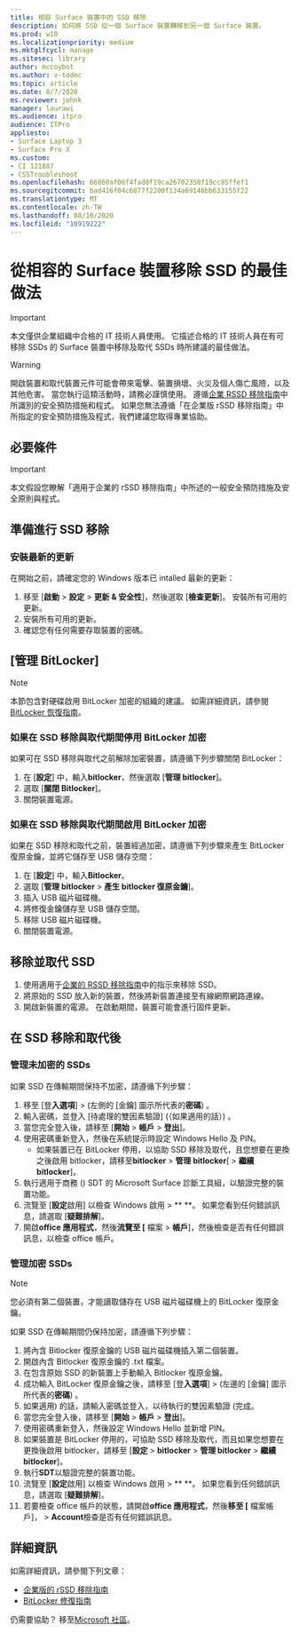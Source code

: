 ```yaml
---
title: 相容 Surface 裝置中的 SSD 移除
description: 如何將 SSD 從一個 Surface 裝置轉移到另一個 Surface 裝置。
ms.prod: w10
ms.localizationpriority: medium
ms.mktglfcycl: manage
ms.sitesec: library
author: mccoybot
ms.author: v-todmc
ms.topic: article
ms.date: 8/7/2020
ms.reviewer: johnk
manager: laurawi
ms.audience: itpro
audience: ITPro
appliesto:
- Surface Laptop 3
- Surface Pro X
ms.custom:
- CI 121887
- CSSTroubleshoot
ms.openlocfilehash: 66860af06f4fad8f19ca26702350f19cc85ffef1
ms.sourcegitcommit: bad416f04c6877f2200f134a69146bb633155f22
ms.translationtype: MT
ms.contentlocale: zh-TW
ms.lasthandoff: 08/10/2020
ms.locfileid: "10919222"
---
```

# 從相容的 Surface 裝置移除 SSD 的最佳做法

> [!IMPORTANT]
> 本文僅供企業組織中合格的 IT 技術人員使用。 它描述合格的 IT 技術人員在有可移除 SSDs 的 Surface 裝置中移除及取代 SSDs 時所建議的最佳做法。 

> [!WARNING]
> 開啟裝置和取代裝置元件可能會帶來電擊、裝置損壞、火災及個人傷亡風險，以及其他危害。  當您執行這類活動時，請務必謹慎使用。 遵循[企業 RSSD 移除指南](https://www.microsoft.com/download/100440)中所識別的安全預防措施和程式。 如果您無法遵循「在企業版 rSSD 移除指南」中所指定的安全預防措施及程式，我們建議您取得專業協助。

## 必要條件

> [!IMPORTANT]
> 本文假設您瞭解「適用于企業的 rSSD 移除指南」中所述的一般安全預防措施及安全原則與程式。

## 準備進行 SSD 移除 

### 安裝最新的更新 

在開始之前，請確定您的 Windows 版本已 intalled 最新的更新：

1.  移至 [**啟動**  >  **設定**  >  **更新 & 安全性**]，然後選取 [**檢查更新**]。 安裝所有可用的更新。 
2. 安裝所有可用的更新。
3. 確認您有任何需要存取裝置的密碼。  
 
## [管理 BitLocker] 

> [!NOTE]
> 本節包含對硬碟啟用 BitLocker 加密的組織的建議。 如需詳細資訊，請參閱[BitLocker 恢復指南](https://docs.microsoft.com/windows/security/information-protection/bitlocker/bitlocker-recovery-guide-plan)。 

### 如果在 SSD 移除與取代期間停用 BitLocker 加密

如果可在 SSD 移除與取代之前解除加密裝置，請遵循下列步驟關閉 BitLocker：

1.  在 [**設定**] 中，輸入**bitlocker**，然後選取 [**管理 bitlocker**]。 
2.  選取 [**關閉 Bitlocker**]。 
3.  關閉裝置電源。 

### 如果在 SSD 移除與取代期間啟用 BitLocker 加密

如果在 SSD 移除和取代之前，裝置經過加密，請遵循下列步驟來產生 BitLocker 復原金鑰，並將它儲存至 USB 儲存空間：

1.  在 [**設定**] 中，輸入**Bitlocker**。
2. 選取 [**管理 bitlocker**  > **產生 bitlocker 復原金鑰**]。
2.  插入 USB 磁片磁碟機。 
3.  將修復金鑰儲存至 USB 儲存空間。  
4.  移除 USB 磁片磁碟機。  
5.  關閉裝置電源。 

## 移除並取代 SSD 

1.  使用適用于[企業的 RSSD 移除指南](https://www.microsoft.com/download/100440)中的指示來移除 SSD。 
2. 將原始的 SSD 放入新的裝置，然後將新裝置連接至有線網際網路連線。
2.  開啟新裝置的電源。 在啟動期間，裝置可能會進行固件更新。  
 
## 在 SSD 移除和取代後

### 管理未加密的 SSDs 

如果 SSD 在傳輸期間保持不加密，請遵循下列步驟： 

1.  移至 [登**入選項**]  >  (左側的 [金鑰] 圖示所代表的**密碼**) 。  
2.  輸入密碼，並登入 [待處理的雙因素驗證] (（如果適用的話）) 。
3.  當您完全登入後，請移至 [**開始**  >  **帳戶**  >  **登出**]。  
4.  使用密碼重新登入，然後在系統提示時設定 Windows Hello 及 PIN。 
    - 如果裝置已在 BitLocker 停用，以協助 SSD 移除及取代，且您想要在更換之後啟用 bitlocker，請移至**bitlocker**  >  **管理 bitlocker**[  >  **繼續 bitlocker**]。  
6.  執行適用于商務 () SDT 的 Microsoft Surface 診斷工具組，以驗證完整的裝置功能。  
7.  流覽至 [**設定**啟用] 以檢查 Windows 啟用  >  ** **。  如果您看到任何錯誤訊息，請選取 [**疑難排解**]。 
8.  開啟**office 應用程式**，然後**流覽至 [** 檔案  >  **帳戶**]，然後檢查是否有任何錯誤訊息，以檢查 office 帳戶。  

### 管理加密 SSDs 

> [!NOTE]
> 您必須有第二個裝置，才能讀取儲存在 USB 磁片磁碟機上的 BitLocker 復原金鑰。 

如果 SSD 在傳輸期間仍保持加密，請遵循下列步驟：

1.  將內含 Bitlocker 復原金鑰的 USB 磁片磁碟機插入第二個裝置。 
2.  開啟內含 Bitlocker 復原金鑰的 .txt 檔案。 
3.  在包含原始 SSD 的新裝置上手動輸入 Bitlocker 復原金鑰。  
4.  成功輸入 BitLocker 復原金鑰之後，請移至 [登**入選項**]  >  (左邊的 [金鑰] 圖示所代表的**密碼**) 。  
5.  如果適用) 的話，請輸入密碼並登入，以待執行的雙因素驗證 (完成。
6.  當您完全登入後，請移至 [**開始**  >  **帳戶**  >  **登出**]。  
7.  使用密碼重新登入，然後設定 Windows Hello 並新增 PIN。 
8.  如果裝置是 BitLocker 停用的，可協助 SSD 移除及取代，而且如果您想要在更換後啟用 bitlocker，請移至 [**設定**  >  **bitlocker**  >  **管理 bitlocker**  >  **繼續 bitlocker**]。  
9.  執行**SDT**以驗證完整的裝置功能。  
10. 流覽至 [**設定**啟用] 以檢查 Windows 啟用  >  ** **。  如果您看到任何錯誤訊息，請選取 [**疑難排解**]。
11. 若要檢查 office 帳戶的狀態，請開啟**office 應用程式**，然後**移至 [** 檔案帳戶]，  >  **Account**檢查是否有任何錯誤訊息。

## 詳細資訊 

如需詳細資訊，請參閱下列文章：

- [企業版的 rSSD 移除指南](https://www.microsoft.com/download/100440)
- [BitLocker 修復指南](https://docs.microsoft.com/windows/security/information-protection/bitlocker/bitlocker-recovery-guide-plan)

仍需要協助？ 移至[Microsoft 社區](https://answers.microsoft.com/)。